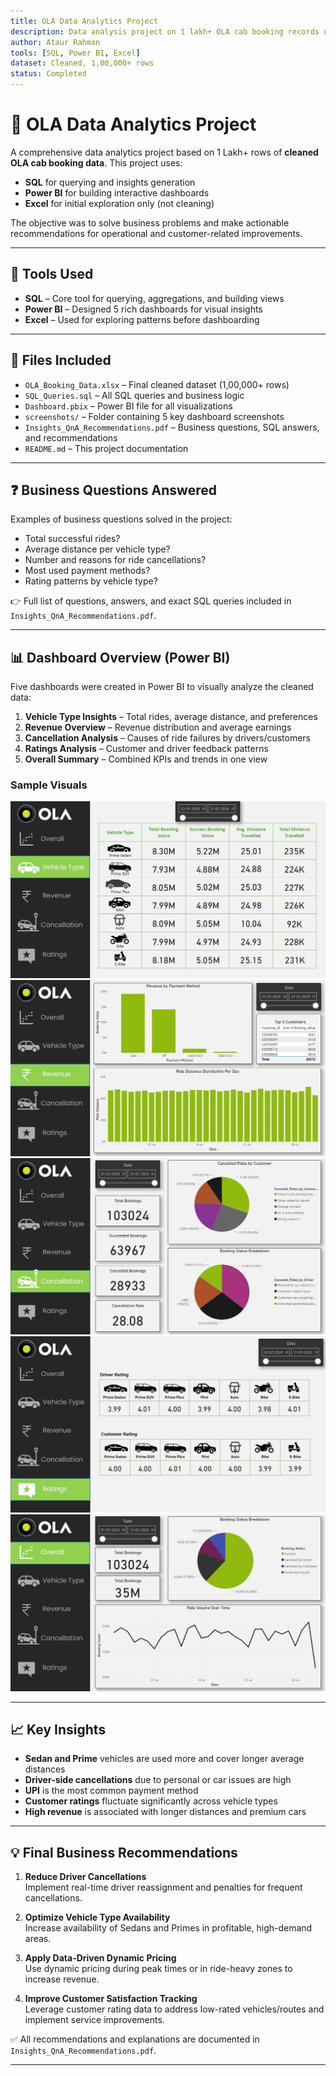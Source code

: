```yaml
---
title: OLA Data Analytics Project
description: Data analysis project on 1 lakh+ OLA cab booking records using SQL, Power BI, and Excel.
author: Ataur Rahman
tools: [SQL, Power BI, Excel]
dataset: Cleaned, 1,00,000+ rows
status: Completed
---
```


# 🚕 OLA Data Analytics Project

A comprehensive data analytics project based on 1 Lakh+ rows of **cleaned OLA cab booking data**. This project uses:

- **SQL** for querying and insights generation  
- **Power BI** for building interactive dashboards  
- **Excel** for initial exploration only (not cleaning)

The objective was to solve business problems and make actionable recommendations for operational and customer-related improvements.

---

## 🔧 Tools Used

- **SQL** – Core tool for querying, aggregations, and building views  
- **Power BI** – Designed 5 rich dashboards for visual insights  
- **Excel** – Used for exploring patterns before dashboarding

---

## 📁 Files Included

- `OLA_Booking_Data.xlsx` – Final cleaned dataset (1,00,000+ rows)  
- `SQL_Queries.sql` – All SQL queries and business logic  
- `Dashboard.pbix` – Power BI file for all visualizations  
- `screenshots/` – Folder containing 5 key dashboard screenshots  
- `Insights_QnA_Recommendations.pdf` – Business questions, SQL answers, and recommendations  
- `README.md` – This project documentation

---

## ❓ Business Questions Answered

Examples of business questions solved in the project:

- Total successful rides?  
- Average distance per vehicle type?  
- Number and reasons for ride cancellations?  
- Most used payment methods?  
- Rating patterns by vehicle type?

👉 Full list of questions, answers, and exact SQL queries included in `Insights_QnA_Recommendations.pdf`.

---

## 📊 Dashboard Overview (Power BI)

Five dashboards were created in Power BI to visually analyze the cleaned data:

1. **Vehicle Type Insights** – Total rides, average distance, and preferences  
2. **Revenue Overview** – Revenue distribution and average earnings  
3. **Cancellation Analysis** – Causes of ride failures by drivers/customers  
4. **Ratings Analysis** – Customer and driver feedback patterns  
5. **Overall Summary** – Combined KPIs and trends in one view

### Sample Visuals

![Vehicle Type](screenshots/Vehicle_Type.jpg)  
![Revenue](screenshots/Revenue.jpg)  
![Cancellation](screenshots/Cancellation.jpg)  
![Ratings](screenshots/Ratings.jpg)  
![Overall](screenshots/Overall.jpg)

---

## 📈 Key Insights

- **Sedan and Prime** vehicles are used more and cover longer average distances  
- **Driver-side cancellations** due to personal or car issues are high  
- **UPI** is the most common payment method  
- **Customer ratings** fluctuate significantly across vehicle types  
- **High revenue** is associated with longer distances and premium cars

---

## 💡 Final Business Recommendations

1. **Reduce Driver Cancellations**  
   Implement real-time driver reassignment and penalties for frequent cancellations.

2. **Optimize Vehicle Type Availability**  
   Increase availability of Sedans and Primes in profitable, high-demand areas.

3. **Apply Data-Driven Dynamic Pricing**  
   Use dynamic pricing during peak times or in ride-heavy zones to increase revenue.

4. **Improve Customer Satisfaction Tracking**  
   Leverage customer rating data to address low-rated vehicles/routes and implement service improvements.

✅ All recommendations and explanations are documented in `Insights_QnA_Recommendations.pdf`.

---


